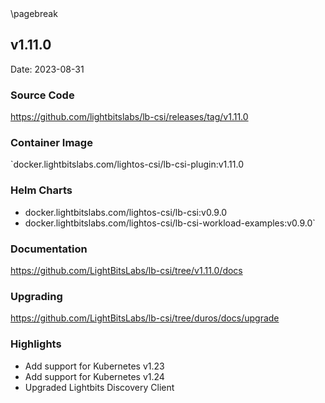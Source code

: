 <div style="page-break-after: always;"></div>
\pagebreak

## v1.11.0

Date: 2023-08-31

### Source Code

https://github.com/lightbitslabs/lb-csi/releases/tag/v1.11.0

### Container Image

`docker.lightbitslabs.com/lightos-csi/lb-csi-plugin:v1.11.0

### Helm Charts

- docker.lightbitslabs.com/lightos-csi/lb-csi:v0.9.0
- docker.lightbitslabs.com/lightos-csi/lb-csi-workload-examples:v0.9.0`

### Documentation

https://github.com/LightBitsLabs/lb-csi/tree/v1.11.0/docs

### Upgrading

https://github.com/LightBitsLabs/lb-csi/tree/duros/docs/upgrade

### Highlights

- Add support for Kubernetes v1.23
- Add support for Kubernetes v1.24
- Upgraded Lightbits Discovery Client
